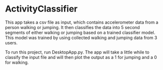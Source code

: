 # ActivityClassifier

This app takes a csv file as input, which contains accelerometer data from a person walking or jumping. It then classifies the data into 5 second segments of either walking or jumping based on a trained classifier model. This model was trained by using collected walking and jumping data from 3 users.

To run this project, run DesktopApp.py.
The app will take a little while to classify the input file and will then plot the output as a 1 for jumping and a 0 for walking.
